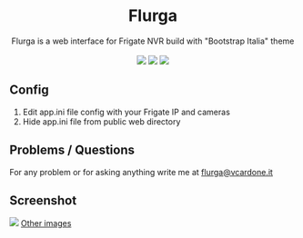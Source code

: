 # <h1 align="center">Flurga</h1>
<p align="center">Flurga is a web interface for Frigate NVR build with "Bootstrap Italia" theme<br><br><img src=https://img.shields.io/github/issues/Block2Paz/Flurga>  <img src=https://img.shields.io/github/license/Block2Paz/Flurga> <img src=https://img.shields.io/github/stars/Block2Paz/Flurga></p>

## Config
1. Edit app.ini file config with your Frigate IP and cameras
2. Hide app.ini file from public web directory

## Problems / Questions
For any problem or for asking anything write me at flurga@vcardone.it

## Screenshot
<img src="https://vcardone.it/imgs/F4.png">
<a href="https://imgur.com/a/cF40RAp">Other images</a>